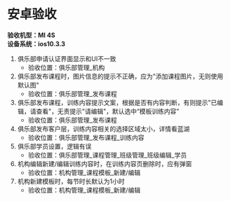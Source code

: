 # 安卓验收
**验收机型：MI 4S**  
**设备系统：ios10.3.3**
1. 俱乐部申请认证界面显示和UI不一致
	- 验收位置：俱乐部管理_机构
2. 俱乐部发布课程时，图片信息的提示不正确，应为"添加课程图片，无则使用默认图"
	- 验收位置：俱乐部管理_发布课程
3. 俱乐部发布课程，训练内容提示文案，根据是否有内容判断，有则提示"已编辑，请查看"，无责提示"请编辑"，默认选中“模板训练内容”
	- 验收位置：俱乐部管理_发布课程
4. 俱乐部发布客户层，训练内容相关的选择区域太小，详情看蓝湖
	- 验收位置：俱乐部管理_发布课程_训练内容
5. 俱乐部学员设置，逻辑有误
	- 验收位置：俱乐部管理_课程管理_班级管理_班级编辑_学员
5. 机构编辑新建/编辑训练内容时，在训练内容页删除时，应有弹窗
	- 验收位置：机构管理_课程模板_新建/编辑
6. 机构新建模板时，每节时长默认为1小时
	- 验收位置：机构管理_课程模板_新建/编辑


